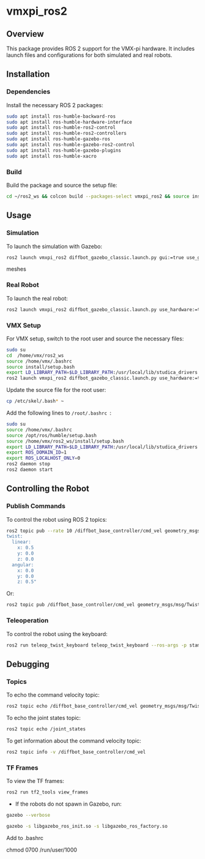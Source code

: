 # vmxpi_ros2
## Overview

This package provides ROS 2 support for the VMX-pi hardware. It includes launch files and configurations for both simulated and real robots.

## Installation

### Dependencies

Install the necessary ROS 2 packages:

```bash
sudo apt install ros-humble-backward-ros
sudo apt install ros-humble-hardware-interface
sudo apt install ros-humble-ros2-control
sudo apt install ros-humble-ros2-controllers
sudo apt install ros-humble-gazebo-ros
sudo apt install ros-humble-gazebo-ros2-control
sudo apt install ros-humble-gazebo-plugins
sudo apt install ros-humble-xacro
```

### Build

Build the package and source the setup file:

```bash
cd ~/ros2_ws && colcon build --packages-select vmxpi_ros2 && source install/setup.bash
```

## Usage

### Simulation

To launch the simulation with Gazebo:

```bash
ros2 launch vmxpi_ros2 diffbot_gazebo_classic.launch.py gui:=true use_gazebo_classic:=true
```
meshes
### Real Robot

To launch the real robot:

```bash
ros2 launch vmxpi_ros2 diffbot_gazebo_classic.launch.py use_hardware:=true
```

### VMX Setup

For VMX setup, switch to the root user and source the necessary files:

```bash
sudo su 
cd  /home/vmx/ros2_ws
source /home/vmx/.bashrc 
source install/setup.bash 
export LD_LIBRARY_PATH=$LD_LIBRARY_PATH:/usr/local/lib/studica_drivers
ros2 launch vmxpi_ros2 diffbot_gazebo_classic.launch.py use_hardware:=true
```

Update the source file for the root user:

```bash
cp /etc/skel/.bash* ~
```

Add the following lines to `/root/.bashrc `:

```bash
sudo su
source /home/vmx/.bashrc 
source /opt/ros/humble/setup.bash
source /home/vmx/ros2_ws/install/setup.bash
export LD_LIBRARY_PATH=$LD_LIBRARY_PATH:/usr/local/lib/studica_drivers
export ROS_DOMAIN_ID=1
export ROS_LOCALHOST_ONLY=0
ros2 daemon stop
ros2 daemon start
```

## Controlling the Robot

### Publish Commands

To control the robot using ROS 2 topics:

```bash
ros2 topic pub --rate 10 /diffbot_base_controller/cmd_vel geometry_msgs/msg/TwistStamped "
twist:
  linear:
    x: 0.5
    y: 0.0
    z: 0.0
  angular:
    x: 0.0
    y: 0.0
    z: 0.5"
```

Or:

```bash
ros2 topic pub /diffbot_base_controller/cmd_vel geometry_msgs/msg/TwistStamped '{header: {stamp: {sec: 0, nanosec: 0}, frame_id: "base_link"}, twist: {linear: {x: 0.01, y: 0.0, z: 0.0}, angular: {x: 0.0, y: 0.0, z: 0.0}}}' -r 10
```

### Teleoperation

To control the robot using the keyboard:

```bash
ros2 run teleop_twist_keyboard teleop_twist_keyboard --ros-args -p stamped:=True --remap cmd_vel:=/diffbot_base_controller/cmd_vel
```

## Debugging

### Topics

To echo the command velocity topic:

```bash
ros2 topic echo /diffbot_base_controller/cmd_vel geometry_msgs/msg/TwistStamped
```

To echo the joint states topic:

```bash
ros2 topic echo /joint_states
```

To get information about the command velocity topic:

```bash
ros2 topic info -v /diffbot_base_controller/cmd_vel
```

### TF Frames

To view the TF frames:

```bash
ros2 run tf2_tools view_frames
```

- If the robots do not spawn in Gazebo, run:

```bash
gazebo --verbose

gazebo -s libgazebo_ros_init.so -s libgazebo_ros_factory.so

```
Add to .bashrc 

chmod 0700 /run/user/1000 
